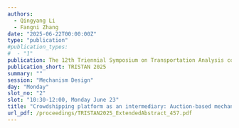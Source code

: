 ```yaml
---
authors:
  - Qingyang Li
  - Fangni Zhang
date: "2025-06-22T00:00:00Z"
type: "publication"
#publication_types:
#  - "1"
publication: The 12th Triennial Symposium on Transportation Analysis conference
publication_short: TRISTAN 2025
summary: ""
session: "Mechanism Design"
day: "Monday"
slot_no: "2"
slot: "10:30-12:00, Monday June 23"
title: "Crowdshipping platform as an intermediary: Auction-based mechanism design for order allocation and payment schemes"
url_pdf: /proceedings/TRISTAN2025_ExtendedAbstract_457.pdf
---
```

